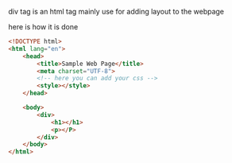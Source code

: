 div tag is an html tag mainly use for adding layout to the webpage 

here is how it is done 

```html 
<!DOCTYPE html>
<html lang="en">
	<head>
		<title>Sample Web Page</title>
		<meta charset="UTF-8">
		<!-- here you can add your css -->
		<style></style>
	</head>

	<body>
		<div>
			<h1></h1>
			<p></P>
		</div>
	</body>
</html>
```

